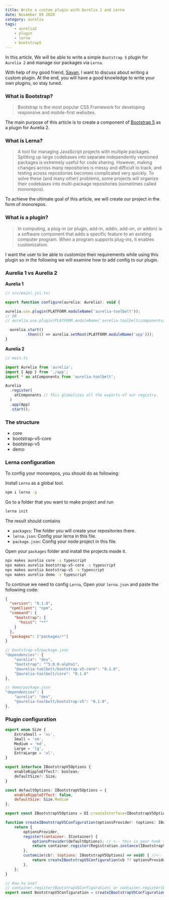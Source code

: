 ```yaml
---
title: Write a custom plugin with Aurelia 2 and Lerna
date: November 09 2020
category: aurelia
tags:
    - aurelia2
    - plugin
    - lerna
    - bootstrap5
---
```


In this article, We will be able to write a simple `Bootstrap 5` plugin for `Aurelia 2` and manage our packages via `Lerna`.

<!-- more -->

With help of my good friend, [Sayan](https://github.com/Sayan751), I want to discuss about writing a custom plugin. At the end, you will have a good knowledge to write your own plugins, so stay tuned.

### What is Bootstrap?

> Bootstrap is the most popular CSS Framework for developing responsive and mobile-first websites.

The main purpose of this article is to create a component of [Bootstrap 5](https://v5.getbootstrap.com/) as a plugin for Aurelia 2.

### What is Lerna?

> A tool for managing JavaScript projects with multiple packages.
> Splitting up large codebases into separate independently versioned packages is extremely useful for code sharing. However, making changes across many repositories is messy and difficult to track, and testing across repositories becomes complicated very quickly.
> To solve these (and many other) problems, some projects will organize their codebases into multi-package repositories (sometimes called monorepos).

To achieve the ultimate goal of this article, we will create our project in the form of monorepos.

### What is a plugin?

> In computing, a plug-in (or plugin, add-in, addin, add-on, or addon) is a software component that adds a specific feature to an existing computer program. When a program supports plug-ins, it enables customization.

I want the user to be able to customize their requirements while using this plugin so in the following we will examine how to add config to our plugin.

### Aurelia 1 vs Aurelia 2

**Aurelia 1**

```js
// src/main(.js|.ts)

export function configure(aurelia: Aurelia): void {

aurelia.use.plugin(PLATFORM.moduleName('aurelia-toolbelt'));
// OR
// aurelia.use.plugin(PLATFORM.moduleName('aurelia-toolbelt/components/bootstrap/button'));

  aurelia.start()
         .then(() => aurelia.setRoot(PLATFORM.moduleName('app')));
}
```

**Aurelia 2**

```js
// main.ts

import Aurelia from 'aurelia';
import { App } from './app';
import * as atComponents from 'aurelia-toolbelt';

Aurelia
  .register(
    atComponents // This globalizes all the exports of our registry.
  )
  .app(App)
  .start();
```

### The structure

* core
* bootstrap-v5-core
* bootstrap-v5
* demo



### Lerna configuration

To config your monorepos, you should do as following:

Install `Lerna` as a global tool.

```bash
npm i lerna -g
```

Go to a folder that you want to make project and run

```bash
lerna init
```

The result should contains 

* `packages`: The folder you will create your repositories there.
* `lerna.json`: Config your lerna in this file.
* `package.json`: Config your node project in this file.

Open your `packages` folder and install the projects inside it.

```bash
npx makes aurelia core -s typescript
npx makes aurelia bootstrap-v5-core -s typescript
npx makes aurelia bootstrap-v5 -s typescript
npx makes aurelia demo -s typescript
``` 

To continue we need to config `Lerna`, Open your `lerna.json` and paste the followimg code:

```json
{
  "version": "0.1.0",
  "npmClient": "npm",
  "command": {
    "bootstrap": {
      "hoist": "**"
    }
  },
  "packages": ["packages/*"]
}
```





```js
// bootstrap-v5/package.json
"dependencies": {	
    "aurelia": "dev",
    "bootstrap": "^5.0.0-alpha1",	
    "@aurelia-toolbelt/bootstrap-v5-core": "0.1.0",
    "@aurelia-toolbelt/core": "0.1.0"
},

// demo/package.json
"dependencies": {	
    "aurelia": "dev",	
    "@aurelia-toolbelt/bootstrap-v5": "0.1.0",
},
```

### Plugin configuration

```js
export enum Size {
    ExtraSmall = 'xs',
    Small = 'sm',
    Medium = 'md',
    Large = 'lg',
    ExtraLarge = 'xl',
}

export interface IBootstrapV5Options {
    enableRippleEffect?: boolean;
    defaultSize?: Size;
}

const defaultOptions: IBootstrapV5Options = {
    enableRippleEffect: false,
    defaultSize: Size.Medium
};

export const IBootstrapV5Options = DI.createInterface<IBootstrapV5Options>('IBootstrapV5Options').noDefault();

function createIBootstrapV5Configuration(optionsProvider: (options: IBootstrapV5Options) => void) {
    return {
        optionsProvider,
        register(container: IContainer) {
            optionsProvider(defaultOptions); // <-- this is your hook to add the customizations 
            return container.register(Registration.instance(IBootstrapV5Options, defaultOptions))
        },
        customize(cb?: (options: IBootstrapV5Options) => void) { //<-- provide delgate to the users so that they can mutate the provided (via the cb arg) options object
            return createIBootstrapV5Configuration(cb ?? optionsProvider);
        },
    };
}

// How to use?
// container.register(BootstrapV5Configuration) or container.register(BootstrapV5Configuration.customize((options) => { options.enableRippleEffect = true; })).
export const BootstrapV5Configuration = createIBootstrapV5Configuration(() => { /* This is noop, as by default you don't make any change to the default options. */ });

```